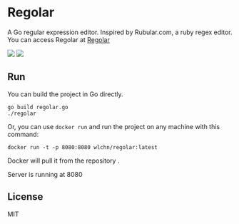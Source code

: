 # Regolar
A Go regular expression editor. Inspired by Rubular.com, a ruby regex editor. You can access Regolar at <a href="https://regolar.wanglei.me/" target="_blank">Regolar</a>

<img src="./demo1.png">
<img src="./demo2.png">

## Run
You can build the project in Go directly.
``` shell
go build regolar.go
./regolar
```
Or, you can use `docker run` and run the project on any machine with this command:
``` shell
docker run -t -p 8080:8080 wlchn/regolar:latest
```
Docker will pull it from the repository .

Server is running at 8080

## License
MIT
